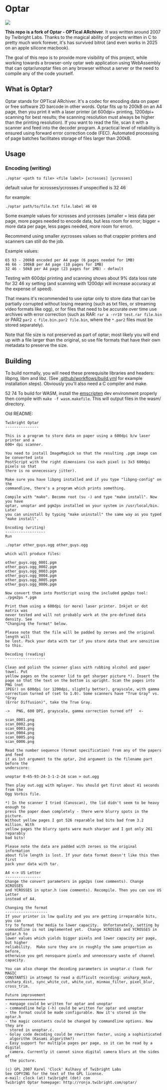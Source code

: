 # Optar

<img src=docs/optar_strip.png>

**This repo is a fork of Optar - OPTical ARchiver**. It was written around 2007 by Twibright Labs. Thanks to the magical ability of projects written in C to pretty much work forever, it's has survived bitrot (and even works in 2025 on an apple silicone macbook).

The goal of this repo is to provide more visibility of this project, while working towards a browser-only optar web application using WebAssembly that can optar/unoptar files on any browser without a server or the need to compile any of the code yourself.


## What is Optar?

Optar stands for OPTical ARchiver. It's a codec for encoding data on paper or free software 2D barcode in other words. Optar fits up to 200kB on an A4 page, then you print it with a laser printer (at 600dpi+ printing, 1200dpi+ scanning for best results; the scanning resolution must always be higher than the printing resolution). If you want to read the file, scan it with a scanner and feed into the decoder program. A practical level of reliability is ensured using forward error correction code (FEC). Automated processing of page batches facilitates storage of files larger than 200kB.

## Usage

### Encoding (writing)

`./optar <path to file> <file label> [xcrosses] [ycrosses]`

default value for xcrosses/ycrosses if unspecified is 32 46

for example:

`./optar path/to/file.txt file.label 46 69`

Some example values for xcrosses and ycrosses (smaller = less data per page, more pages needed to encode data, but less room for error; bigger = more data per page, less pages needed, more room for error).

Recommend using smaller xycrosses values so that crappier printers and scanners can still do the job.

Example values:

```
65 93 - 200kB encoded per A4 page (6 pages needed for 1MB)
46 66 - 100kB per A4 page (10 pages for 1MB)
32 46 - 50kB per A4 page (23 pages for 1MB) - default
```

Testing with 600dpi printing and scanning shows about 9% data loss rate for 32 46 xy setting (and scanning with 1200dpi will increase accuracy at the expense of speed).

That means it's recommended to use optar only to store data that can be partially corrupted without losing meaning (such as txt files, or streaming video formats like ogg), or for files that need to be accurate over time use archives with error correction (such as RAR: `rar a -rr10 test.rar file.bin` or PAR2 `par2 c file.bin.par2 file.bin`, where the `*.par2` files must be stored separately).

Note that file size is not preserved as part of optar; most likely you will end up with a file larger than the original, so use file formats that have their own metadata to preserve the size.

## Building

To build normally, you will need these prerequisite libraries and headers: libpng, libm and libz. (See [.github/workflows/build.yml](.github/workflows/build.yml) for example installation steps). Obviously you'll also need a C compiler and make.

52 74
To build for WASM, install the [emscripten](https://emscripten.org/) dev environment properly then compile with `make -f wasm.makefile`. This will output files in the wasm/ directory.

Old README:

```
Twibright Optar
---------------

This is a program to store data on paper using a 600dpi b/w laser printer and a
600+ dpi scanner.

You need to install ImageMagick so that the resulting .pgm image can be converted into
PostScript with the right dimensions (so each pixel is 3x3 600dpi pixels so that
there is no unnecessary jitter).

Make sure you have libpng installed and if you type "libpng-config" on the
commandline, there's a program which prints something.

Compile with "make". Become root (su -) and type "make install". Now you have
optar, unoptar and pgm2ps installed on your system in /usr/local/bin. Later
you can uninstall by typing "make uninstall" the same way as you typed
"make install".

Encoding (writing)
------------------
Run

./optar other_guys.ogg other_guys.ogg  

which will produce files:

other_guys.ogg_0001.pgm
other_guys.ogg_0002.pgm
other_guys.ogg_0003.pgm
other_guys.ogg_0004.pgm
other_guys.ogg_0005.pgm
other_guys.ogg_0006.pgm

Now convert them into PostScript using the included pgm2ps tool:
./pgm2ps *.pgm

Print them using a 600dpi (or more) laser printer. Inkjet or dot matrix was
never tested and will not probably work at the pre-defined data density. See
"Changing the format" below.

Please note that the file will be padded by zeroes and the original length will
be lost. Pack your data with tar if you store data that are sensitive to this.

Decoding (reading)
------------------

Clean and polish the scanner glass with rubbing alcohol and paper towel. Put
yellow pages on the scanner lid to get sharper picture *). Insert the
page so that the text on the bottom is upright. Scan the pages into PNG (not
JPEG!) on 600dpi (or 1200dpi, slightly better), grayscale, with gamma
correction turned of (set to 1.0). Some scanners have "True Gray" vs. "Gray
(Error Diffusion)", take the True Gray.

->   PNG, 600 DPI, grayscale, gamma correction turned off   <-

scan_0001.png
scan_0002.png
scan_0003.png
scan_0004.png
scan_0005.png
scan_0006.png

Read the number sequence (format specification) from any of the papers and feed
it as 1st argument to the optar, 2nd argument is the filename part before the
underscore:

unoptar 0-65-93-24-3-1-2-24 scan > out.ogg

Then play out.ogg with mplayer. You should get first about 41 seconds from the
Ogg Vorbis file.

*) In the scanner I tried (Canoscan), the lid didn't seem to be heavy enough to
press the paper down completely - there were blurry spots in the picture.
Without yellow pages I got 526 reparable bad bits bad from 3.2 million. With
yellow pages the blurry spots were much sharper and I got only 261 reparably
bad bits!

Please note the data are padded with zeroes so the original information
about file length is lost. If your data format doesn't like this then first
pack your data with tar.

A4 <-> US Letter
----------------
Change the convert parameters in pgm2ps (see comments). Change XCROSSES
and YCROSSES in optar.h (see comments). Recompile. Then you can use US Letter
instead of A4.

Changing the format
-------------------
If your printer is low quality and you are getting irreparable bits, you can
try to format the media to lower capacity.  Unfortunately, setting by
commandline is not implemented yet.  Change XCROSSES and YCROSSES in optar.h to
lower values which yields bigger pixels and lower capacity per page, but higher
reliability.  Make sure they are in roughly the same proportion as before,
otherwise you get nonsquare pixels and unnecessary waste of channel capacity.

You can also change the decoding parameters in unoptar.c (look for MAGIC
CONSTANTS) in attempt to read a difficult recording: unsharp_mask,
unsharp_dist, sync_white_cut, white_cut, minmax_filter, pixel_blur, cross_trim.

Future improvement
==================
- manpage could be written for optar and unoptar
- commandline help (-h) could be written for optar and unoptar
- the format could be made configurable. Now it's stored in the optar.h
- the magic constants could be changed by commandline options. Now they are
  stored in unoptar.c.
- Golay code decoding could be rewritten faster, using a sophisticated
  algorithm (Kasami algorithm?)
- Easy support for multiple pages per page, so it can be read by a digital
  camera. Currently it cannot since digital camera blurs at the sides of
  the picture.

(c) GPL 2007 Karel 'Clock' Kulhavy of Twibright Labs
See COPYING for the text of the GPL license.
e-mail: clock (at) twibright (dot) com
Twibright Optar homepage: http://ronja.twibright.com/optar/
```
